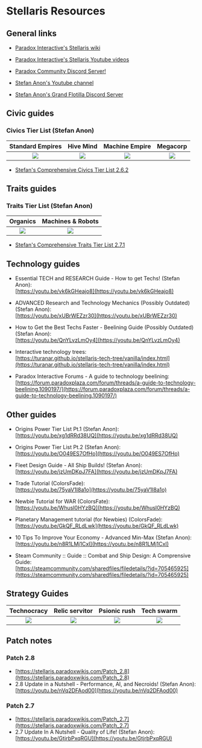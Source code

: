 # Stellaris Resources

## General links

- [Paradox Interactive's Stellaris wiki](https://stellaris.paradoxwikis.com/Stellaris_Wiki) 

- [Paradox Interactive's Stellaris Youtube videos](https://www.youtube.com/playlist?list=PL4hR-M4rl7uddAwqx5teD_wuqmrTa-lTm)

- [Paradox Community Discord Server!](https://discord.com/invite/ParadoxMP)

- [Stefan Anon's Youtube channel](https://www.youtube.com/channel/UC_2sl-9BfzTA2Lby4hMG0_A/videos)

- [Stefan Anon's Grand Flotilla Discord Server](https://discord.gg/aG5BEyW)


## Civic guides

### Civics Tier List (Stefan Anon)

| **Standard Empires** | **Hive Mind** | **Machine Empire** | **Megacorp** |
|:-:|:-:|:-:|:-:|
[![](https://i.ytimg.com/vi/bNdHs4LB1lw/default.jpg)](https://youtu.be/bNdHs4LB1lw)|[![](https://i.ytimg.com/vi/LQ9d7H2uZF4/default.jpg)](https://youtu.be/LQ9d7H2uZF4)|[![](https://i.ytimg.com/vi/eYos5ew2qqY/default.jpg)](https://youtu.be/eYos5ew2qqY)|[![](https://i.ytimg.com/vi/roho0r8PGkw/default.jpg)](https://youtu.be/roho0r8PGkw)|

- [Stefan's Comprehensive Civics Tier List 2.6.2](https://cdn.discordapp.com/attachments/598211045332484148/692818626193129504/Ultimate_Tier_List_Federations_III.png)


## Traits guides

### Traits Tier List (Stefan Anon)

| **Organics** | **Machines & Robots** |
|:-:|:-:|
|[![](https://i.ytimg.com/vi/-VrM722vlnU/default.jpg)](https://youtu.be/-VrM722vlnU)|[![](https://i.ytimg.com/vi/tE3G3pKodWI/default.jpg)](https://youtu.be/tE3G3pKodWI)|

- [Stefan's Comprehensive Traits Tier List 2.7.1](https://cdn.discordapp.com/attachments/598211045332484148/709190717683138650/Traits_Feds_Complete.png)


## Technology guides
  
- Essential TECH and RESEARCH Guide - How to get Techs! (Stefan Anon):
<br>[https://youtu.be/vk6kGHeajo8](https://youtu.be/vk6kGHeajo8)

- ADVANCED Research and Technology Mechanics (Possibly Outdated) (Stefan Anon):
<br>[https://youtu.be/xUBrWEZzr30](https://youtu.be/xUBrWEZzr30)

- How to Get the Best Techs Faster - Beelining Guide (Possibly Outdated) (Stefan Anon):
<br>[https://youtu.be/QnYLvzLmOy4](https://youtu.be/QnYLvzLmOy4)

- Interactive technology trees:
<br>[https://turanar.github.io/stellaris-tech-tree/vanilla/index.html](https://turanar.github.io/stellaris-tech-tree/vanilla/index.html)
  
- Paradox Interactive Forums - A guide to technology beelining:
<br>[https://forum.paradoxplaza.com/forum/threads/a-guide-to-technology-beelining.1090197/](https://forum.paradoxplaza.com/forum/threads/a-guide-to-technology-beelining.1090197/)


## Other guides

- Origins Power Tier List Pt.1 (Stefan Anon): 
<br> [https://youtu.be/xg1dRRd38UQ](https://youtu.be/xg1dRRd38UQ)
	
- Origins Power Tier List Pt.2 (Stefan Anon):
<br> [https://youtu.be/O049ES7OfHo](https://youtu.be/O049ES7OfHo)
	
- Fleet Design Guide - All Ship Builds! (Stefan Anon):
<br>[https://youtu.be/jzUmDKpJ7FA](https://youtu.be/jzUmDKpJ7FA)
	
- Trade Tutorial (ColorsFade): 
<br>[https://youtu.be/75yaV1I8a1o](https://youtu.be/75yaV1I8a1o)
	
- Newbie Tutorial for WAR (ColorsFate):
<br>[https://youtu.be/WhusI0HYzBQ](https://youtu.be/WhusI0HYzBQ)
	
- Planetary Management tutorial (for Newbies) (ColorsFade):
<br>[https://youtu.be/GkQF_RLdLwk](https://youtu.be/GkQF_RLdLwk)

- 10 Tips To Improve Your Economy - Advanced Min-Max (Stefan Anon):
<br>[https://youtu.be/n8R1LMj1CxI](https://youtu.be/n8R1LMj1CxI)
	
- Steam Community :: Guide :: Combat and Ship Design: A Comprensive Guide:
<br>[https://steamcommunity.com/sharedfiles/filedetails/?id=705465925](https://steamcommunity.com/sharedfiles/filedetails/?id=705465925)


## Strategy Guides

| **Technocracy** | **Relic servitor** | **Psionic rush** | **Tech swarm** |
|:-:|:-:|:-:|:-:|
|[![](https://i.ytimg.com/vi/i3iDYYyQX2M/default.jpg)](https://youtu.be/i3iDYYyQX2M)|[![](https://i.ytimg.com/vi/oLJd_hvjhiQ/default.jpg)](https://youtu.be/oLJd_hvjhiQ)|[![](https://i.ytimg.com/vi/8S6VfN2WVkY/default.jpg)](https://youtu.be/8S6VfN2WVkY)|[![](https://i.ytimg.com/vi/J3WOvXPvTM4/default.jpg)](https://youtu.be/J3WOvXPvTM4)|


## Patch notes

### Patch 2.8
- [https://stellaris.paradoxwikis.com/Patch_2.8](https://stellaris.paradoxwikis.com/Patch_2.8)
- 2.8 Update in a Nutshell - Performance, AI, and Necroids! (Stefan Anon): 
<br>[https://youtu.be/nVq2DFAod00](https://youtu.be/nVq2DFAod00)

### Patch 2.7
- [https://stellaris.paradoxwikis.com/Patch_2.7](https://stellaris.paradoxwikis.com/Patch_2.7)
- 2.7 Update In A Nutshell - Quality of Life! (Stefan Anon):
<br>[https://youtu.be/GtjrbPxqRGU](https://youtu.be/GtjrbPxqRGU)

